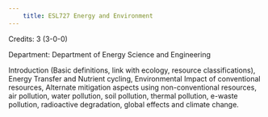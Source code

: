 ```yaml
---
    title: ESL727 Energy and Environment
---
```

Credits: 3 (3-0-0)

Department: Department of Energy Science and Engineering

Introduction (Basic definitions, link with ecology, resource classifications), Energy Transfer and Nutrient cycling, Environmental Impact of conventional resources, Alternate mitigation aspects using non-conventional resources, air pollution, water pollution, soil pollution, thermal pollution, e-waste pollution, radioactive degradation, global effects and climate change.